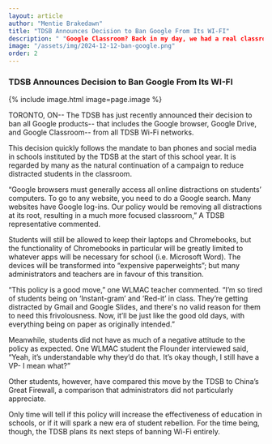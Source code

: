 ```yaml
---  
layout: article  
author: "Mentie Brakedawn"  
title: "TDSB Announces Decision to Ban Google From Its WI-FI"  
description: " "Google Classroom? Back in my day, we had a real classroom in a real school. Not this wishy-washy Google stuff you hear of today", TDSB Congressman, age 86, says."  
image: "/assets/img/2024-12-12-ban-google.png"  
order: 2  
---
```


### TDSB Announces Decision to Ban Google From Its WI-FI

{% include image.html image=page.image %}

TORONTO, ON-- The TDSB has just recently announced their decision to ban all Google products-- that includes the Google browser, Google Drive, and Google Classroom-- from all TDSB Wi-Fi networks. 

This decision quickly follows the mandate to ban phones and social media in schools instituted by the TDSB at the start of this school year. It is regarded by many as the natural continuation of a campaign to reduce distracted students in the classroom.

“Google browsers must generally access all online distractions on students’ computers. To go to any website, you need to do a Google search. Many websites have Google log-ins. Our policy would be removing all distractions at its root, resulting in a much more focused classroom,” A TDSB representative commented.

Students will still be allowed to keep their laptops and Chromebooks, but the functionality of Chromebooks in particular will be greatly limited to whatever apps will be necessary for school (i.e. Microsoft Word). The devices will be transformed into “expensive paperweights”; but many administrators and teachers are in favour of this transition.

“This policy is a good move,” one WLMAC teacher commented. “I’m so tired of students being on ‘Instant-gram’ and ‘Red-it’ in class. They’re getting distracted by Gmail and Google Slides, and there's no valid reason for them to need this frivolousness. Now, it’ll be just like the good old days, with everything being on paper as originally intended.”

Meanwhile, students did not have as much of a negative attitude to the policy as expected. One WLMAC student the Flounder interviewed said, “Yeah, it’s understandable why they’d do that. It’s okay though, I still have a VP- I mean what?”

Other students, however, have compared this move by the TDSB to China’s Great Firewall, a comparison that administrators did not particularly appreciate.

Only time will tell if this policy will increase the effectiveness of education in schools, or if it will spark a new era of student rebellion. For the time being, though, the TDSB plans its next steps of banning Wi-Fi entirely. 
